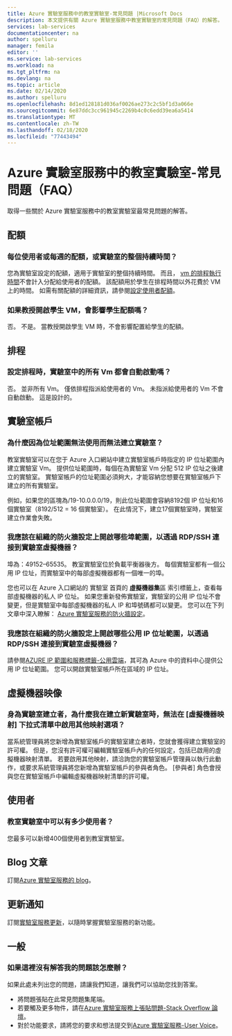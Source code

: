```yaml
---
title: Azure 實驗室服務中的教室實驗室-常見問題 |Microsoft Docs
description: 本文提供有關 Azure 實驗室服務中教室實驗室的常見問題（FAQ）的解答。
services: lab-services
documentationcenter: na
author: spelluru
manager: femila
editor: ''
ms.service: lab-services
ms.workload: na
ms.tgt_pltfrm: na
ms.devlang: na
ms.topic: article
ms.date: 02/14/2020
ms.author: spelluru
ms.openlocfilehash: 8d1ed128181d036af0026ae273c2c5bf1d3a066e
ms.sourcegitcommit: 6e87ddc3cc961945c2269b4c0c6edd39ea6a5414
ms.translationtype: MT
ms.contentlocale: zh-TW
ms.lasthandoff: 02/18/2020
ms.locfileid: "77443494"
---
```

# <a name="classroom-labs-in-azure-lab-services--frequently-asked-questions-faq"></a>Azure 實驗室服務中的教室實驗室-常見問題（FAQ）
取得一些關於 Azure 實驗室服務中的教室實驗室最常見問題的解答。 

## <a name="quotas"></a>配額

### <a name="is-the-quota-per-user-or-per-week-or-per-entire-duration-of-the-lab"></a>每位使用者或每週的配額，或實驗室的整個持續時間？ 
您為實驗室設定的配額，適用于實驗室的整個持續時間。 而且， [vm 的排程執行時間](how-to-create-schedules.md)不會計入分配給使用者的配額。 該配額用於學生在排程時間以外花費於 VM 上的時間。  如需有關配額的詳細資訊，請參閱[設定使用者配額](how-to-configure-student-usage.md#set-quotas-for-users)。

### <a name="if-professor-turns-on-a-student-vm-does-that-affect-the-student-quota"></a>如果教授開啟學生 VM，會影響學生配額嗎？ 
否。 不是。 當教授開啟學生 VM 時，不會影響配置給學生的配額。 

## <a name="schedules"></a>排程

### <a name="do-all-vms-in-the-lab-start-automatically-when-a-schedule-is-set"></a>設定排程時，實驗室中的所有 Vm 都會自動啟動嗎？ 
否。 並非所有 Vm。 僅依排程指派給使用者的 Vm。 未指派給使用者的 Vm 不會自動啟動。 這是設計的。 

## <a name="lab-accounts"></a>實驗室帳戶

### <a name="why-am-i-not-able-to-create-a-lab-because-of-unavailability-of-the-address-range"></a>為什麼因為位址範圍無法使用而無法建立實驗室？ 
教室實驗室可以在您于 Azure 入口網站中建立實驗室帳戶時指定的 IP 位址範圍內建立實驗室 Vm。 提供位址範圍時，每個在為實驗室 Vm 分配 512 IP 位址之後建立的實驗室。 實驗室帳戶的位址範圍必須夠大，才能容納您想要在實驗室帳戶下建立的所有實驗室。 

例如，如果您的區塊為/19-10.0.0.0/19，則此位址範圍會容納8192個 IP 位址和16個實驗室（8192/512 = 16 個實驗室）。 在此情況下，建立17個實驗室時，實驗室建立作業會失敗。

### <a name="what-port-ranges-should-i-open-on-my-organizations-firewall-setting-to-connect-to-lab-virtual-machines-via-rdpssh"></a>我應該在組織的防火牆設定上開啟哪些埠範圍，以透過 RDP/SSH 連接到實驗室虛擬機器？

埠為：49152–65535。 教室實驗室位於負載平衡器後方。 每個實驗室都有一個公用 IP 位址，而實驗室中的每部虛擬機器都有一個唯一的埠。 

您也可以在 Azure 入口網站的 實驗室 首頁的 **虛擬機器集**區 索引標籤上，查看每部虛擬機器的私人 IP 位址。 如果您重新發佈實驗室，實驗室的公用 IP 位址不會變更，但是實驗室中每部虛擬機器的私人 IP 和埠號碼都可以變更。 您可以在下列文章中深入瞭解： [Azure 實驗室服務的防火牆設定](how-to-configure-firewall-settings.md)。

### <a name="what-public-ip-address-range-should-i-open-on-my-organizations-firewall-settings-to-connect-to-lab-virtual-machines-via-rdpssh"></a>我應該在組織的防火牆設定上開啟哪些公用 IP 位址範圍，以透過 RDP/SSH 連接到實驗室虛擬機器？
請參閱[AZURE IP 範圍和服務標籤-公用雲端](https://www.microsoft.com/download/details.aspx?id=56519)，其可為 Azure 中的資料中心提供公用 IP 位址範圍。 您可以開啟實驗室帳戶所在區域的 IP 位址。

## <a name="virtual-machine-images"></a>虛擬機器映像

### <a name="as-a-lab-creator-why-cant-i-enable-additional-image-options-in-the-virtual-machine-images-dropdown-when-creating-a-new-lab"></a>身為實驗室建立者，為什麼我在建立新實驗室時，無法在 [虛擬機器映射] 下拉式清單中啟用其他映射選項？

當系統管理員將您新增為實驗室帳戶的實驗室建立者時，您就會獲得建立實驗室的許可權。 但是，您沒有許可權可編輯實驗室帳戶內的任何設定，包括已啟用的虛擬機器映射清單。 若要啟用其他映射，請洽詢您的實驗室帳戶管理員以執行此動作，或要求系統管理員將您新增為實驗室帳戶的參與者角色。 [參與者] 角色會授與您在實驗室帳戶中編輯虛擬機器映射清單的許可權。

## <a name="users"></a>使用者

### <a name="how-many-users-can-be-in-a-classroom-lab"></a>教室實驗室中可以有多少使用者？
您最多可以新增400個使用者到教室實驗室。 

## <a name="blog-post"></a>Blog 文章
訂閱[Azure 實驗室服務的 blog](https://azure.microsoft.com/blog/tag/azure-lab-services/)。

## <a name="update-notifications"></a>更新通知
訂閱[實驗室服務更新](https://azure.microsoft.com/updates/?product=lab-services)，以隨時掌握實驗室服務的新功能。

## <a name="general"></a>一般
### <a name="what-if-my-question-isnt-answered-here"></a>如果這裡沒有解答我的問題該怎麼辦？
如果此處未列出您的問題，請讓我們知道，讓我們可以協助您找到答案。

- 將問題張貼在此常見問題集尾端。 
- 若要觸及更多物件，請在[Azure 實驗室服務上張貼問題-Stack Overflow 論壇](https://stackoverflow.com/questions/tagged/azure-lab-services)。 
- 對於功能要求，請將您的要求和想法提交到[Azure 實驗室服務-User Voice](https://feedback.azure.com/forums/320373-lab-services?category_id=352774)。

